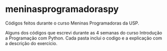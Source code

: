 # meninasprogramadoraspy
Códigos feitos durante o curso Meninas Programadoras da USP.

Alguns dos códigos que escrevi durante as 4 semanas do curso Introdução a Programação com Python.
Cada pasta inclui o codigo e a explicação com a descrição do exercício. 
